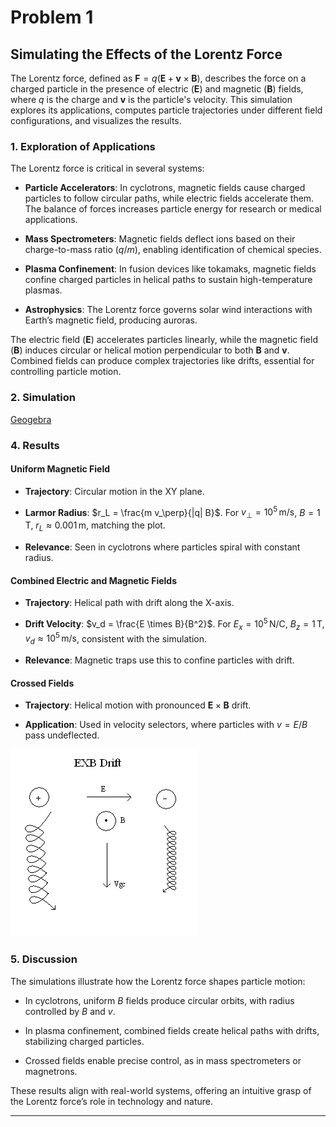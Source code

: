 # Problem 1

## Simulating the Effects of the Lorentz Force

The Lorentz force, defined as $\mathbf{F} = q(\mathbf{E} + \mathbf{v} \times \mathbf{B})$, describes the force on a charged particle in the presence of electric ($\mathbf{E}$) and magnetic ($\mathbf{B}$) fields, where $q$ is the charge and $\mathbf{v}$ is the particle's velocity. This simulation explores its applications, computes particle trajectories under different field configurations, and visualizes the results.

### 1. Exploration of Applications

The Lorentz force is critical in several systems:

- **Particle Accelerators**: In cyclotrons, magnetic fields cause charged particles to follow circular paths, while electric fields accelerate them. The balance of forces increases particle energy for research or medical applications.

- **Mass Spectrometers**: Magnetic fields deflect ions based on their charge-to-mass ratio ($q/m$), enabling identification of chemical species.

- **Plasma Confinement**: In fusion devices like tokamaks, magnetic fields confine charged particles in helical paths to sustain high-temperature plasmas.

- **Astrophysics**: The Lorentz force governs solar wind interactions with Earth’s magnetic field, producing auroras.

The electric field ($\mathbf{E}$) accelerates particles linearly, while the magnetic field ($\mathbf{B}$) induces circular or helical motion perpendicular to both $\mathbf{B}$ and $\mathbf{v}$. Combined fields can produce complex trajectories like drifts, essential for controlling particle motion.

### 2. Simulation

[Geogebra](https://www.geogebra.org/m/xpRMzPgc)


### 4. Results 

#### Uniform Magnetic Field

- **Trajectory**: Circular motion in the XY plane.

- **Larmor Radius**: $r_L = \frac{m v_\perp}{|q| B}$. For $v_\perp = 10^5 \, \text{m/s}$, $B = 1 \, \text{T}$, $r_L \approx 0.001 \, \text{m}$, matching the plot.

- **Relevance**: Seen in cyclotrons where particles spiral with constant radius.

#### Combined Electric and Magnetic Fields

- **Trajectory**: Helical path with drift along the X-axis.

- **Drift Velocity**: $v_d = \frac{E \times B}{B^2}$. For $E_x = 10^5 \, \text{N/C}$, $B_z = 1 \, \text{T}$, $v_d \approx 10^5 \, \text{m/s}$, consistent with the simulation.

- **Relevance**: Magnetic traps use this to confine particles with drift.

#### Crossed Fields

- **Trajectory**: Helical motion with pronounced $\mathbf{E} \times \mathbf{B}$ drift.

- **Application**: Used in velocity selectors, where particles with $v = E/B$ pass undeflected.

![alt text](image.png)

### 5. Discussion

The simulations illustrate how the Lorentz force shapes particle motion:

- In cyclotrons, uniform $B$ fields produce circular orbits, with radius controlled by $B$ and $v$.

- In plasma confinement, combined fields create helical paths with drifts, stabilizing charged particles.

- Crossed fields enable precise control, as in mass spectrometers or magnetrons.

These results align with real-world systems, offering an intuitive grasp of the Lorentz force’s role in technology and nature.

---


